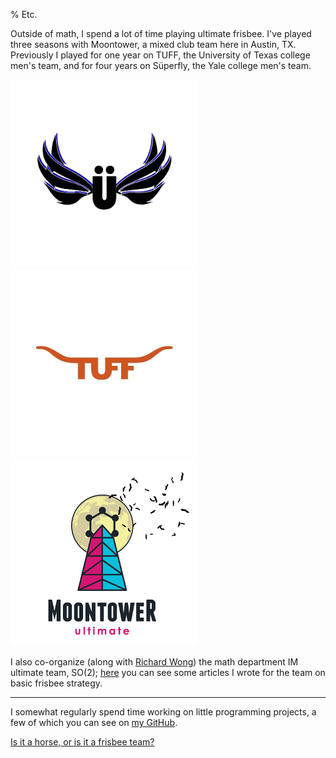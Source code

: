 % Etc.

Outside of math, I spend a lot of time playing ultimate frisbee. I've played three seasons with Moontower, a mixed club team here in Austin, TX. Previously I played for one year on TUFF, the University of Texas college men's team, and for four years on Süperfly, the Yale college men's team.

<div class="image_container">
<img src="resources/fly_logo.png" alt="Superfly logo" />
<img src="resources/texas_logo.jpg" alt="TUFF logo" />
<img src="resources/moontower_logo.png" alt="Moontower logo" />
</div>

I also co-organize (along with [Richard Wong](https://web.ma.utexas.edu/users/richard.wong/)) the math department IM ultimate team, SO(2); [here](frisbee) you can see some articles I wrote for the team on basic frisbee strategy.

--------------------------------------------------------------------

I somewhat regularly spend time working on little programming projects, a few of which you can see on [my GitHub](https://github.com/tjweisman/).

[Is it a horse, or is it a frisbee team?](https://tjweisman.github.io/horseorfris/)